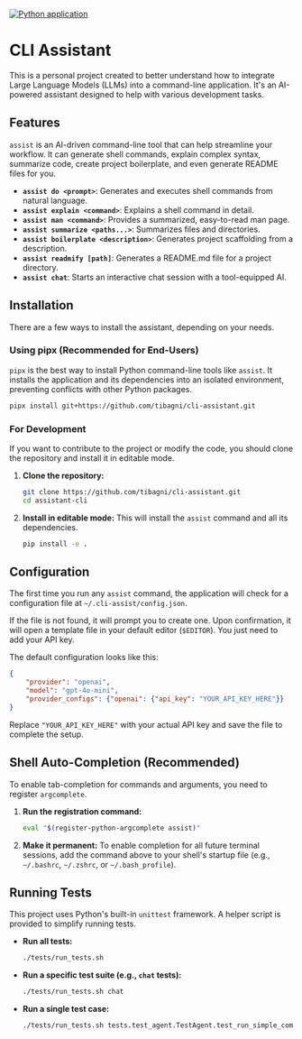 [![Python application](https://github.com/tibagni/cli-assistant/actions/workflows/python-app.yml/badge.svg)](https://github.com/tibagni/cli-assistant/actions/workflows/python-app.yml)

# CLI Assistant

This is a personal project created to better understand how to integrate Large Language Models (LLMs) into a command-line application. It's an AI-powered assistant designed to help with various development tasks.

## Features

`assist` is an AI-driven command-line tool that can help streamline your workflow. It can generate shell commands, explain complex syntax, summarize code, create project boilerplate, and even generate README files for you.

- **`assist do <prompt>`**: Generates and executes shell commands from natural language.
- **`assist explain <command>`**: Explains a shell command in detail.
- **`assist man <command>`**: Provides a summarized, easy-to-read man page.
- **`assist summarize <paths...>`**: Summarizes files and directories.
- **`assist boilerplate <description>`**: Generates project scaffolding from a description.
- **`assist readmify [path]`**: Generates a README.md file for a project directory.
- **`assist chat`**: Starts an interactive chat session with a tool-equipped AI.

## Installation

There are a few ways to install the assistant, depending on your needs.

### Using pipx (Recommended for End-Users)

`pipx` is the best way to install Python command-line tools like `assist`. It installs the application and its dependencies into an isolated environment, preventing conflicts with other Python packages.

```bash
pipx install git+https://github.com/tibagni/cli-assistant.git
```

### For Development

If you want to contribute to the project or modify the code, you should clone the repository and install it in editable mode.

1.  **Clone the repository:**
    ```bash
    git clone https://github.com/tibagni/cli-assistant.git
    cd assistant-cli
    ```

2.  **Install in editable mode:**
    This will install the `assist` command and all its dependencies.
    ```bash
    pip install -e .
    ```

## Configuration

The first time you run any `assist` command, the application will check for a configuration file at `~/.cli-assist/config.json`.

If the file is not found, it will prompt you to create one. Upon confirmation, it will open a template file in your default editor (`$EDITOR`). You just need to add your API key.

The default configuration looks like this:

```json
{
    "provider": "openai",
    "model": "gpt-4o-mini",
    "provider_configs": {"openai": {"api_key": "YOUR_API_KEY_HERE"}}
}
```
Replace `"YOUR_API_KEY_HERE"` with your actual API key and save the file to complete the setup.

## Shell Auto-Completion (Recommended)

To enable tab-completion for commands and arguments, you need to register `argcomplete`.

1.  **Run the registration command:**
    ```bash
    eval "$(register-python-argcomplete assist)"
    ```

2.  **Make it permanent:**
    To enable completion for all future terminal sessions, add the command above to your shell's startup file (e.g., `~/.bashrc`, `~/.zshrc`, or `~/.bash_profile`).

## Running Tests

This project uses Python's built-in `unittest` framework. A helper script is provided to simplify running tests.
- **Run all tests:**
  ```bash
  ./tests/run_tests.sh
  ```

- **Run a specific test suite (e.g., `chat` tests):**
  ```bash
  ./tests/run_tests.sh chat
  ```

- **Run a single test case:**
  ```bash
  ./tests/run_tests.sh tests.test_agent.TestAgent.test_run_simple_completion
  ```
